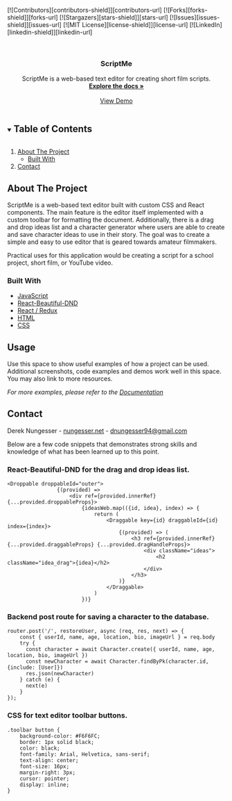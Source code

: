 <!--
*** Thanks for checking out the Best-README-Template. If you have a suggestion
*** that would make this better, please fork the repo and create a pull request
*** or simply open an issue with the tag "enhancement".
*** Thanks again! Now go create something AMAZING! :D
***
***
***
*** To avoid retyping too much info. Do a search and replace for the following:
*** github_username, repo_name, twitter_handle, email, project_title, project_description
-->



<!-- PROJECT SHIELDS -->
<!--
*** I'm using markdown "reference style" links for readability.
*** Reference links are enclosed in brackets [ ] instead of parentheses ( ).
*** See the bottom of this document for the declaration of the reference variables
*** for contributors-url, forks-url, etc. This is an optional, concise syntax you may use.
*** https://www.markdownguide.org/basic-syntax/#reference-style-links
-->
[![Contributors][contributors-shield]][contributors-url]
[![Forks][forks-shield]][forks-url]
[![Stargazers][stars-shield]][stars-url]
[![Issues][issues-shield]][issues-url]
[![MIT License][license-shield]][license-url]
[![LinkedIn][linkedin-shield]][linkedin-url]



<!-- PROJECT LOGO -->
<br />

  <h3 align="center">ScriptMe</h3>

  <p align="center">
    ScriptMe is a web-based text editor for creating short film scripts.
    <br />
    <a href="https://github.com/dereknungesser/ScriptMe/wiki"><strong>Explore the docs »</strong></a>
    <br />
    <br />
    <a href="https://script-me.herokuapp.com/">View Demo</a>
  </p>
</p>



<!-- TABLE OF CONTENTS -->
<details open="open">
  <summary><h2 style="display: inline-block">Table of Contents</h2></summary>
  <ol>
    <li>
      <a href="#about-the-project">About The Project</a>
      <ul>
        <li><a href="#built-with">Built With</a></li>
      </ul>
    </li>
    <li><a href="#contact">Contact</a></li>
  </ol>
</details>



<!-- ABOUT THE PROJECT -->
## About The Project

ScriptMe is a web-based text editor built with custom CSS and React components. The main feature is the editor itself implemented with a custom toolbar for formatting the document. Additionally, there is a drag and drop ideas list and a character generator where users are able to create and save character ideas to use in their story. The goal was to create a simple and easy to use editor that is geared towards amateur filmmakers.

Practical uses for this application would be creating a script for a school project, short film, or YouTube video.


### Built With

* [JavaScript]()
* [React-Beautiful-DND]()
* [React / Redux]()
* [HTML]()
* [CSS]()

<!-- USAGE EXAMPLES -->
## Usage

Use this space to show useful examples of how a project can be used. Additional screenshots, code examples and demos work well in this space. You may also link to more resources.

_For more examples, please refer to the [Documentation](https://github.com/dereknungesser/ScriptMe/wiki)_

<!-- CONTACT -->
## Contact

Derek Nungesser - [nungesser.net](https://nungesser.net) - dnungesser94@gmail.com


Below are a few code snippets that demonstrates strong skills and knowledge of what has been learned up to this point.


### React-Beautiful-DND for the drag and drop ideas list.
```
<Droppable droppableId="outer">
                {(provided) =>
                    <div ref={provided.innerRef} {...provided.droppableProps}>
                        {ideasWeb.map(({id, idea}, index) => {
                            return (
                                <Draggable key={id} draggableId={id} index={index}>
                                    {(provided) => (
                                        <h3 ref={provided.innerRef} {...provided.draggableProps} {...provided.dragHandleProps}>
                                            <div className="ideas">
                                                <h2 className="idea_drag">{idea}</h2>
                                            </div>
                                        </h3>
                                    )}
                                </Draggable>
                            )
                        })}
```


### Backend post route for saving a character to the database.
```
router.post('/', restoreUser, async (req, res, next) => {
    const { userId, name, age, location, bio, imageUrl } = req.body
    try {
      const character = await Character.create({ userId, name, age, location, bio, imageUrl })
      const newCharacter = await Character.findByPk(character.id, {include: [User]})
      res.json(newCharacter)
    } catch (e) {
      next(e)
    }
});
```


### CSS for text editor toolbar buttons.
```
.toolbar button {
    background-color: #F6F6FC;
    border: 1px solid black;
    color: black;
    font-family: Arial, Helvetica, sans-serif;
    text-align: center;
    font-size: 16px;
    margin-right: 3px;
    cursor: pointer;
    display: inline;
}
```
